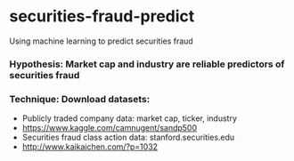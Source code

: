 # securities-fraud-predict
Using machine learning to predict securities fraud

### Hypothesis: Market cap and industry are reliable predictors of securities fraud

### Technique: Download datasets:
* Publicly traded company data: market cap, ticker, industry
 * https://www.kaggle.com/camnugent/sandp500
* Securities fraud class action data: stanford.securities.edu
 * http://www.kaikaichen.com/?p=1032
